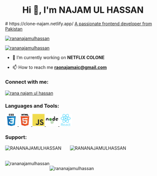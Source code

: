 <h1 align="center">Hi 👋, I'm NAJAM UL HASSAN</h1>
# https://clone-najam.netlify.app/
<a href="[https://dev.to/rana najam ul hassan](https://netflix-clone-najam.netlify.app/)" target="blank"><img align="center" 
<h3 align="center">A passionate frontend developer from Pakistan</h3>

<p align="left"> <img src="https://komarev.com/ghpvc/?username=rananajamulhassan&label=Profile%20views&color=0e75b6&style=flat" alt="rananajamulhassan" /> </p>

<p align="left"> <a href="https://github.com/ryo-ma/github-profile-trophy"><img src="https://github-profile-trophy.vercel.app/?username=rananajamulhassan" alt="rananajamulhassan" /></a> </p>

- 🔭 I’m currently working on **NETFLIX COLONE**

- 📫 How to reach me **raonajamaic@gmail.com**

<h3 align="left">Connect with me:</h3>
<p align="left">
<a href="https://dev.to/rana najam ul hassan" target="blank"><img align="center" src="https://raw.githubusercontent.com/rahuldkjain/github-profile-readme-generator/master/src/images/icons/Social/devto.svg" alt="rana najam ul hassan" height="30" width="40" /></a>
</p>

<h3 align="left">Languages and Tools:</h3>
<p align="left"> <a href="https://www.w3schools.com/css/" target="_blank" rel="noreferrer"> <img src="https://raw.githubusercontent.com/devicons/devicon/master/icons/css3/css3-original-wordmark.svg" alt="css3" width="40" height="40"/> </a> <a href="https://www.w3.org/html/" target="_blank" rel="noreferrer"> <img src="https://raw.githubusercontent.com/devicons/devicon/master/icons/html5/html5-original-wordmark.svg" alt="html5" width="40" height="40"/> </a> <a href="https://developer.mozilla.org/en-US/docs/Web/JavaScript" target="_blank" rel="noreferrer"> <img src="https://raw.githubusercontent.com/devicons/devicon/master/icons/javascript/javascript-original.svg" alt="javascript" width="40" height="40"/> </a> <a href="https://nodejs.org" target="_blank" rel="noreferrer"> <img src="https://raw.githubusercontent.com/devicons/devicon/master/icons/nodejs/nodejs-original-wordmark.svg" alt="nodejs" width="40" height="40"/> </a> <a href="https://reactjs.org/" target="_blank" rel="noreferrer"> <img src="https://raw.githubusercontent.com/devicons/devicon/master/icons/react/react-original-wordmark.svg" alt="react" width="40" height="40"/> </a> </p>

<h3 align="left">Support:</h3>
<p><a href="https://www.buymeacoffee.com/RANANAJAMULHASSAN "> <img align="left" src="https://cdn.buymeacoffee.com/buttons/v2/default-yellow.png" height="50" width="210" alt="RANANAJAMULHASSAN " /></a><a href="https://ko-fi.com/RANANAJAMULHASSAN "> <img align="left" src="https://cdn.ko-fi.com/cdn/kofi3.png?v=3" height="50" width="210" alt="RANANAJAMULHASSAN " /></a></p><br><br>

<p><img align="left" src="https://github-readme-stats.vercel.app/api/top-langs?username=rananajamulhassan&show_icons=true&locale=en&layout=compact" alt="rananajamulhassan" /></p>

<p>&nbsp;<img align="center" src="https://github-readme-stats.vercel.app/api?username=rananajamulhassan&show_icons=true&locale=en" alt="rananajamulhassan" /></p>
